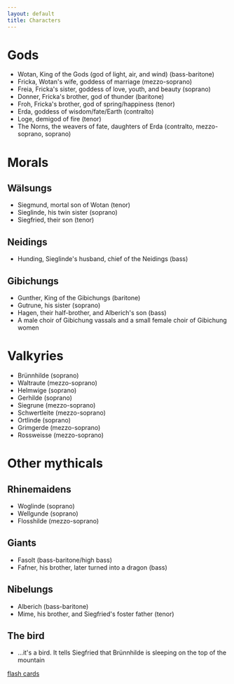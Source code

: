 ```yaml
---
layout: default
title: Characters
---
```



# Gods

 - Wotan, King of the Gods (god of light, air, and wind) (bass-baritone)
 - Fricka, Wotan's wife, goddess of marriage (mezzo-soprano)
 - Freia, Fricka's sister, goddess of love, youth, and beauty (soprano)
 - Donner, Fricka's brother, god of thunder (baritone)
 - Froh, Fricka's brother, god of spring/happiness (tenor)
 - Erda, goddess of wisdom/fate/Earth (contralto)
 - Loge, demigod of fire (tenor)
 - The Norns, the weavers of fate, daughters of Erda (contralto, mezzo-soprano, soprano)

# Morals

## Wälsungs

 - Siegmund, mortal son of Wotan (tenor)
 - Sieglinde, his twin sister (soprano)
 - Siegfried, their son (tenor)

## Neidings
- Hunding, Sieglinde's husband, chief of the Neidings (bass)

## Gibichungs
 - Gunther, King of the Gibichungs (baritone)
 - Gutrune, his sister (soprano)
 - Hagen, their half-brother, and Alberich's son (bass)
 - A male choir of Gibichung vassals and a small female choir of Gibichung women

# Valkyries
 - Brünnhilde (soprano)
 - Waltraute (mezzo-soprano)
 - Helmwige (soprano)
 - Gerhilde (soprano)
 - Siegrune (mezzo-soprano)
 - Schwertleite (mezzo-soprano)
 - Ortlinde (soprano)
 - Grimgerde (mezzo-soprano)
 - Rossweisse (mezzo-soprano)

# Other mythicals

## Rhinemaidens
 - Woglinde (soprano)
 - Wellgunde (soprano)
 - Flosshilde (mezzo-soprano)

## Giants
 - Fasolt (bass-baritone/high bass)
 - Fafner, his brother, later turned into a dragon (bass)

## Nibelungs
 - Alberich (bass-baritone)
 - Mime, his brother, and Siegfried's foster father (tenor)

## The bird
 - ...it's a bird. It tells Siegfried that Brünnhilde is sleeping on the top of the mountain

[flash cards](https://quizlet.com/38208058/wagners-ring-cycle-characters-flash-cards/)